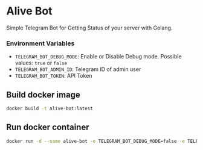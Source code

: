 # Alive Bot
Simple Telegram Bot for Getting Status of your server with Golang.

### Environment Variables
- `TELEGRAM_BOT_DEBUG_MODE`: Enable or Disable Debug mode. Possible values: `true` or `false`
- `TELEGRAM_BOT_ADMIN_ID`: Telegram ID of admin user
- `TELEGRAM_BOT_TOKEN`: API Token


## Build docker image
```bash
docker build -t alive-bot:latest
```

## Run docker container

```bash
docker run -d --name alive-bot -e TELEGRAM_BOT_DEBUG_MODE=false -e TELEGRAM_BOT_ADMIN_ID=YOUR_TELEGRAM_USER_ID -e TELEGRAM_BOT_TOKEN="YOUR_BOT_TOKEN" --network host  alive-bot:latest
```
